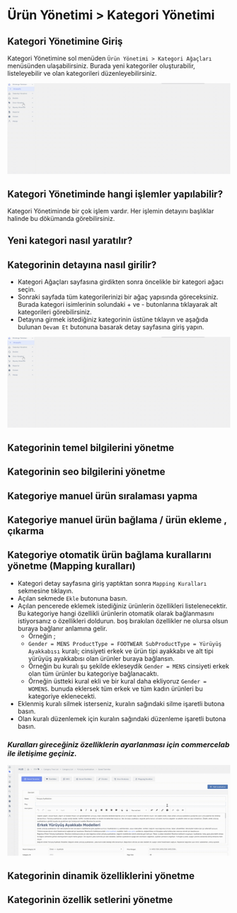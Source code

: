 # Ürün Yönetimi > Kategori Yönetimi

## Kategori Yönetimine Giriş

Kategori Yönetimine  sol menüden  `Ürün Yönetimi > Kategori Ağaçları` menüsünden ulaşabilirsiniz. Burada yeni kategoriler oluşturabilir, listeleyebilir ve olan kategorileri düzenleyebilirsiniz.

![screenshot](../../../m/hub/pim/category.gif)

## Kategori Yönetiminde hangi işlemler yapılabilir?
Kategori Yönetiminde bir çok işlem vardır. Her işlemin detayını başlıklar halinde bu dökümanda görebilirsiniz. 
## Yeni kategori nasıl yaratılır?
## Kategorinin detayına nasıl girilir?
* Kategori Ağaçları sayfasına girdikten sonra öncelikle bir kategori ağacı seçin.
* Sonraki sayfada tüm kategorilerinizi bir ağaç yapısında göreceksiniz. Burada kategori isimlerinin solundaki + ve - butonlarına tıklayarak alt kategorileri görebilirsiniz.
* Detayına girmek istediğiniz kategorinin üstüne tıklayın ve aşağıda bulunan `Devam Et` butonuna basarak detay sayfasına giriş yapın.

![screenshot](../../../m/hub/pim/category.gif)
## Kategorinin temel bilgilerini yönetme
## Kategorinin seo bilgilerini yönetme
## Kategoriye manuel ürün sıralaması yapma
## Kategoriye manuel ürün bağlama / ürün ekleme , çıkarma
## Kategoriye otomatik ürün bağlama kurallarını yönetme (Mapping kuralları)
* Kategori detay sayfasına giriş yaptıktan sonra `Mapping Kuralları` sekmesine tıklayın.
* Açılan sekmede `Ekle` butonuna basın.
* Açılan pencerede eklemek istediğiniz ürünlerin özellikleri listelenecektir. Bu kategoriye hangi özellikli ürünlerin otomatik olarak bağlanmasını istiyorsanız o özellikleri doldurun. boş bırakılan özellikler ne olursa olsun buraya bağlanır anlamına gelir.
    * Örneğin ;
    * `Gender = MENS ProductType = FOOTWEAR SubProductType = Yürüyüş Ayakkabısı` kuralı; cinsiyeti erkek ve ürün tipi ayakkabı ve alt tipi yürüyüş ayakkabısı olan ürünler buraya bağlansın.
    * Örneğin bu kuralı şu şekilde ekleseydik `Gender = MENS` cinsiyeti erkek olan tüm ürünler bu kategoriye bağlanacaktı.
    * Örneğin üstteki kural ekli ve bir kural daha ekliyoruz `Gender = WOMENS`. bunuda eklersek tüm erkek ve tüm kadın ürünleri bu kategoriye eklenecekti. 
* Eklenmiş kuralı silmek isterseniz, kuralın sağındaki silme işaretli butona basın.
* Olan kuralı düzenlemek için kuralın sağındaki düzenleme işaretli butona basın.
### ***Kuralları gireceğiniz özelliklerin ayarlanması için commercelab ile iletişime geçiniz.***
![screenshot](../../../m/hub/pim/category-rule.gif)
## Kategorinin dinamik özelliklerini yönetme
## Kategorinin özellik setlerini yönetme
